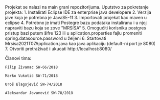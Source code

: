 Projekat se nalazi na main grani repozitorijuma.
Uputstvo za pokretanje projekta:
	1. Instalirati Eclipse IDE za enterprise java developere 
	2. Verzija jave koja je potrebna je JavaSE-11
	3. Importovati projekat kao maven u eclipse
	4. Potrebno je imati Postegre bazu podataka instaliranu i u njoj napraviti bazu koja se zove "MRSISA"
	5. Omogućiti korisniku postgres pristup bazi putem šifre 123 ili u aplication.properties fajlu promeniti spring.datasource.password u željeni
	6. Startovati Mrsisa2021T07Application.java kao java aplikaciju (default-ni port je 8080)
	7. Otvoriti pretraživač i ukucati http://localhost:8080/

Članovi tima:

	Filip Živanac SW-66/2018

	Marko Vukotić SW-71/2018
	
	Uroš Blagojević SW-74/2018
		
	Aleksandar Jovanović SW-78/2018